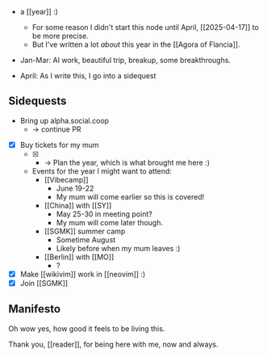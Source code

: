 - a [[year]] :)
    - For some reason I didn't start this node until April, [[2025-04-17]] to be more precise.
    - But I've written a lot *about* this year in the [[Agora of Flancia]].

- Jan-Mar: AI work, beautiful trip, breakup, some breakthroughs.
- April: As I write this, I go into a sidequest

## Sidequests

- Bring up alpha.social.coop
  - -> continue PR
- [x] Buy tickets for my mum
  - [x] - -> Plan the year, which is what brought me here :)
  - Events for the year I might want to attend:
    - [[Vibecamp]]
      - June 19-22
      - My mum will come earlier so this is covered!
    - [[China]] with [[SY]]
      - May 25-30 in meeting point?
      - My mum will come later though.
    - [[SGMK]] summer camp
      - Sometime August
      - Likely before when my mum leaves :)
    - [[Berlin]] with [[MO]]
      - ?
- [x] Make [[wikivim]] work in [[neovim]] :)
- [x] Join [[SGMK]]

## Manifesto

Oh wow yes, how good it feels to be living this. 

Thank you, [[reader]], for being here with me, now and always.


